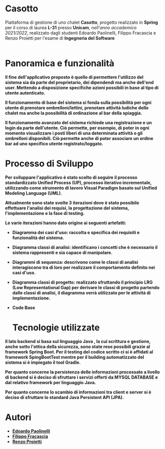 # Casotto
Piattaforma di gestione di uno chalet 
   <b>Casotto</b>, progetto realizzato in <b>Spring</b> per il corso di laurea <b>L-31</b> presso <b>Unicam</b>, <i>nell'anno accademico 2021/2022</i>, realizzato dagli studenti Edoardo Paolinelli, Filippo Fracascia e Renzo Proietti per l'esame di <b>Ingegneria del Software</b> 
    <br><br><b>
  # Panoramica e funzionalità 

Il fine dell'applicativo proposto è quello di permettere l'utilizzo del sistema sia da parte del proprietario, dei dipendendi ma anche dell'end user.
Mettendo a disposizione specifiche azioni possibili in base al tipo di utente autenticato.

Il funzionamento di base del sistema si fonda sulla possibilità per ogni utente di prenotare ombrelloni/lettini, prenotare attività ludiche dello chalet ma anche la possibilità di ordinazione al bar della spiaggia.

Il funzionamento avanzato del sistema richiede una registrazione e un login da parte dell'utente. Ciò permette, per esempio, di poter in ogni momento visualizzare i posti liberi di una determinata attività o gli ombrelloni disponibili.
Ciò permette anche di poter associare un ordine bar ad uno specifico utente registrato/loggato.
  
  # Processo di Sviluppo


Per sviluppare l'applicativo è stato scelto di seguire il processo standardizzato **Unified Process (UP)**, processo iterativo incrementale, utilizzando come strumento di lavoro **Visual Paradigm** basato sul **Unified Modeling Language (UML)**.

Attualmente sono state svolte 3 iterazioni dove è stato possibile effettuare l'analisi dei requisi, la progettazione del sistema, l'implementazione e la fase di testing.
   
Le varie iterazioni hanno dato origine ai seguenti artefatti:
- Diagramma dei casi d'uso: raccolta e specifica dei requisiti e funzionalità del sistema.
- Diagramma classi di analisi: identificano i concetti che è necessario il sistema rappresenti e sia capace di manipolare.
- Diagrammi di sequenza: descrivono come le classi di analisi interagiscono tra di loro per realizzare il comportamento definito nei casi d'uso.
- Diagramma classi di progetto: realizzato sfruttando il principio LRG (Low Representational Gap) per derivare le classi di progetto partendo dalle classi di analisi, il diagramma verrà utilizzato per le attività di implementazione.
- Code Base

   # Tecnologie utilizzate

Il lato backend si basa sul linguaggio **Java** , la cui scrittura e gestione, anche sotto l'ottica della sicurezza, sono state rese possibili grazie al framework **Spring Boot**. Per il testing del codice scritto ci si è affidati al framework **SpingBootTest** mentre per il building automatizzato del sistema si è impiegato il tool **Gradle**.

Per quanto concerne la persistenza delle informazioni processate a livello di backend si è deciso di sfruttare i servizi offerti da **MYSQL DATABASE** e dal relativo framework per linguaggio Java.


Per quanto concerne lo scambio di informazioni tra client e server si è deciso di sfruttare lo standard Java Persistent API (JPA).
  # Autori 

- [Edoardo Paolinelli](https://github.com/edoardopaolinelli)
- [Filippo Fracascia](https://github.com/filippofracascia)
- [Renzo Proietti](https://github.com/renzoproietti)

